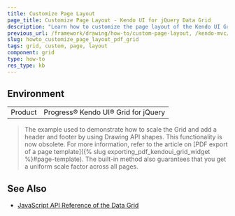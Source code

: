 ```yaml
---
title: Customize Page Layout
page_title: Customize Page Layout - Kendo UI for jQuery Data Grid
description: "Learn how to customize the page layout of the Kendo UI Grid for jQuery in PDF."
previous_url: /framework/drawing/how-to/custom-page-layout, /kendo-mvc/controls/data-management/grid/how-to/pdf-export/custom-page-layout, /controls/data-management/grid/how-to/pdf-export/custom-page-layout
slug: howto_customize_page_layout_pdf_grid
tags: grid, custom, page, layout
component: grid
type: how-to
res_type: kb
---
```


## Environment

<table>
 <tr>
  <td>Product</td>
  <td>Progress® Kendo UI® Grid for jQuery</td>
 </tr>
</table>

> The example used to demonstrate how to scale the Grid and add a header and footer by using Drawing API shapes. This functionality is now obsolete. For more information,
refer to the article on [PDF export of a page template]({% slug exporting_pdf_kendoui_grid_widget %}#page-template). The built-in method also guarantees that you get a uniform scale factor across all pages.

## See Also

* [JavaScript API Reference of the Data Grid](/api/javascript/ui/grid)
